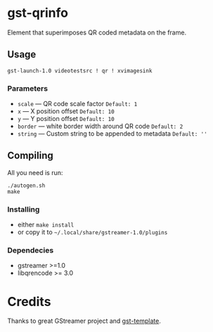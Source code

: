 # gst-qrinfo
Element that superimposes QR coded metadata on the frame.

## Usage
```
gst-launch-1.0 videotestsrc ! qr ! xvimagesink
```
### Parameters
- `scale` &mdash; QR code scale factor `Default: 1`
- `x` &mdash; X position offset `Default: 10`
- `y` &mdash; Y position offset `Default: 10`
- `border` &mdash; white border width around QR code `Default: 2`
- `string` &mdash; Custom string to be appended to metadata `Default: ''`

## Compiling
All you need is run:
```
./autogen.sh
make
```
### Installing
- either `make install`
- or copy it to `~/.local/share/gstreamer-1.0/plugins`

### Dependecies
- gstreamer >=1.0
- libqrencode >= 3.0

# Credits
Thanks to great GStreamer project and [gst-template](http://cgit.freedesktop.org/gstreamer/gst-template/).
